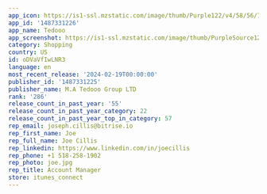 ```yaml
---
app_icon: https://is1-ssl.mzstatic.com/image/thumb/Purple122/v4/58/56/75/585675cd-c990-9e29-c6bf-86e5b6911a55/AppIcon-0-0-1x_U007emarketing-0-10-0-0-85-220.png/1024x1024bb.png
app_id: '1487331226'
app_name: Tedooo
app_screenshot: https://is1-ssl.mzstatic.com/image/thumb/PurpleSource126/v4/6a/52/fb/6a52fb0f-9039-f68b-d259-5499b92494b6/460a3c8e-1b0b-4f8e-8aec-320a11ee0e72_iPhone_11_Pro_Max_U002c_iPhone_11_U002c_iPhone_XS_Max_U002c_iPhone_XR.png/1242x2688bb.png
category: Shopping
country: US
id: oDVaVfIwLNR3
language: en
most_recent_release: '2024-02-19T00:00:00'
publisher_id: '1487331225'
publisher_name: M.A Tedooo Group LTD
rank: '286'
release_count_in_past_year: '55'
release_count_in_past_year_category: 22
release_count_in_past_year_top_in_category: 57
rep_email: joseph.cillis@bitrise.io
rep_first_name: Joe
rep_full_name: Joe Cillis
rep_linkedin: https://www.linkedin.com/in/joecillis
rep_phone: +1 518-258-1902
rep_photo: joe.jpg
rep_title: Account Manager
store: itunes_connect
---
```

